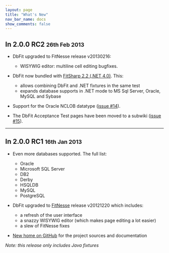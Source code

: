 ```yaml
---
layout: page
title: "What's New"
nav_bar_name: docs
show_comments: false
---
```

## In 2.0.0 RC2 <small>26th Feb 2013</small>

 *  DbFit upgraded to FitNesse release v20130216:
     *  WISYWIG editor: multiline cell editing bugfixes.

 *  DbFit now bundled with [FitSharp 2.2 (.NET 4.0)](http://www.syterra.com/FitSharp.html). This:
     *  allows combining DbFit and .NET fixtures in the same test
     *  expands database supports in .NET mode to MS Sql Server, Oracle, MySQL and Sybase

 *  Support for the Oracle NCLOB datatype ([issue #14](https://github.com/benilovj/dbfit/issues/14)).

 *  The DbFit Acceptance Test pages have been moved to a subwiki ([issue #15](https://github.com/benilovj/dbfit/pull/15)).

<hr/>

## In 2.0.0 RC1 <small>16th Jan 2013</small>

 *  Even more databases supported. The full list:
     *  Oracle
     *  Microsoft SQL Server
     *  DB2
     *  Derby
     *  HSQLDB
     *  MySQL
     *  PostgreSQL

 *  DbFit upgraded to [FitNesse](http://fitnesse.org) release v20121220 which includes:
     *  a refresh of the user interface
     *  a snazzy WISYWIG editor (which makes page editing a lot easier)
     *  a slew of FitNesse fixes

 *  [New home on GitHub](https://benilovj.github.com/dbfit/) for the project sources and documentation

*Note: this release only includes Java fixtures*
